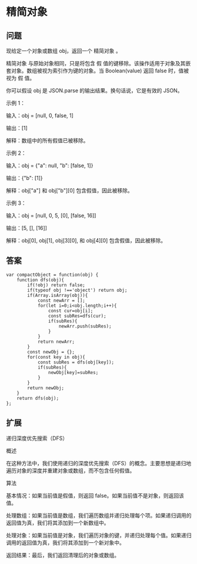 # 精简对象

## 问题
现给定一个对象或数组 obj，返回一个 精简对象 。

精简对象 与原始对象相同，只是将包含 假 值的键移除。该操作适用于对象及其嵌套对象。数组被视为索引作为键的对象。当 Boolean(value) 返回 false 时，值被视为 假 值。

你可以假设 obj 是 JSON.parse 的输出结果。换句话说，它是有效的 JSON。

示例 1：

输入：obj = [null, 0, false, 1]

输出：[1]

解释：数组中的所有假值已被移除。

示例 2：

输入：obj = {"a": null, "b": [false, 1]}

输出：{"b": [1]}

解释：obj["a"] 和 obj["b"][0] 包含假值，因此被移除。

示例 3：

输入：obj = [null, 0, 5, [0], [false, 16]]

输出：[5, [], [16]]

解释：obj[0], obj[1], obj[3][0], 和 obj[4][0] 包含假值，因此被移除。
## 答案
```
var compactObject = function(obj) {
    function dfs(obj){
        if(!obj) return false;
        if(typeof obj !=='object') return obj;
        if(Array.isArray(obj)){
            const newArr = [];
            for(let i=0;i<obj.length;i++){
                const cur=obj[i];
                const subRes=dfs(cur);
                if(subRes){
                    newArr.push(subRes);
                }
            }
            return newArr;
        }
        const newObj = {};
        for(const key in obj){
            const subRes = dfs(obj[key]);
            if(subRes){
                newObj[key]=subRes;
            }
        }
        return newObj;
    }
    return dfs(obj);
};
```
## 扩展
递归深度优先搜索（DFS）

概述

在这种方法中，我们使用递归的深度优先搜索（DFS）的概念。主要思想是递归地遍历对象的深度并重建对象或数组，而不包含任何假值。

算法

基本情况：如果当前值是假值，则返回 false。如果当前值不是对象，则返回该值。

处理数组：如果当前值是数组，我们遍历数组并递归处理每个项。如果递归调用的返回值为真，我们将其添加到一个新数组中。

处理对象：如果当前值是对象，我们遍历对象的键，并递归处理每个值。如果递归调用的返回值为真，我们将其添加到一个新对象中。

返回结果：最后，我们返回清理后的对象或数组。

